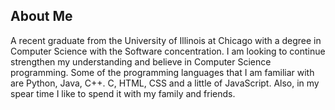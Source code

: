 ## About Me
A recent graduate from the University of Illinois at Chicago with a degree in Computer Science with the Software concentration. I am looking to continue strengthen my understanding and believe in Computer Science programming. Some of the programming languages that I am familiar with are Python, Java, C++. C, HTML, CSS and a little of JavaScript. Also, in my spear time I like to spend it with my family and friends. 
